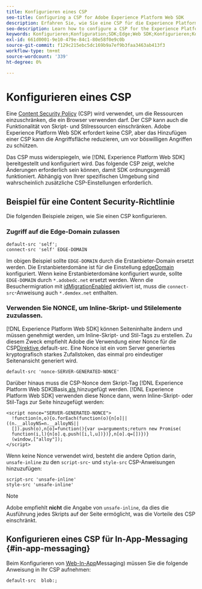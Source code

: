 ```yaml
---
title: Konfigurieren eines CSP
seo-title: Configuring a CSP for Adobe Experience Platform Web SDK
description: Erfahren Sie, wie Sie eine CSP für die Experience Platform Web SDK konfigurieren
seo-description: Learn how to configure a CSP for the Experience Platform Web SDK
keywords: Konfigurieren;Konfiguration;SDK;Edge;Web SDK;Konfigurieren;Kontext;Web;Gerät;Umgebung;Web SDK-Einstellungen;Inhaltssicherheitsrichtlinie;
exl-id: 661d0001-9e10-479e-84c1-80e58f0e9c0b
source-git-commit: f129c215ebc5dc169b9a7ef9b3faa3463ab413f3
workflow-type: tm+mt
source-wordcount: '339'
ht-degree: 0%

---
```


# Konfigurieren eines CSP

Eine [Content Security Policy](https://developer.mozilla.org/en-US/docs/Web/HTTP/Headers/Content-Security-Policy) (CSP) wird verwendet, um die Ressourcen einzuschränken, die ein Browser verwenden darf. Der CSP kann auch die Funktionalität von Skript- und Stilressourcen einschränken. Adobe Experience Platform Web SDK erfordert keine CSP, aber das Hinzufügen einer CSP kann die Angriffsfläche reduzieren, um vor böswilligen Angriffen zu schützen.

Das CSP muss widerspiegeln, wie [!DNL Experience Platform Web SDK] bereitgestellt und konfiguriert wird. Das folgende CSP zeigt, welche Änderungen erforderlich sein können, damit SDK ordnungsgemäß funktioniert. Abhängig von Ihrer spezifischen Umgebung sind wahrscheinlich zusätzliche CSP-Einstellungen erforderlich.

## Beispiel für eine Content Security-Richtlinie

Die folgenden Beispiele zeigen, wie Sie einen CSP konfigurieren.

### Zugriff auf die Edge-Domain zulassen

```
default-src 'self';
connect-src 'self' EDGE-DOMAIN
```

Im obigen Beispiel sollte `EDGE-DOMAIN` durch die Erstanbieter-Domain ersetzt werden. Die Erstanbieterdomäne ist für die Einstellung [edgeDomain](../commands/configure/edgedomain.md) konfiguriert. Wenn keine Erstanbieterdomäne konfiguriert wurde, sollte `EDGE-DOMAIN` durch `*.adobedc.net` ersetzt werden. Wenn die Besuchermigration mit [idMigrationEnabled](../commands/configure/idmigrationenabled.md) aktiviert ist, muss die `connect-src`-Anweisung auch `*.demdex.net` enthalten.

### Verwenden Sie NONCE, um Inline-Skript- und Stilelemente zuzulassen.

[!DNL Experience Platform Web SDK] können Seiteninhalte ändern und müssen genehmigt werden, um Inline-Skript- und Stil-Tags zu erstellen. Zu diesem Zweck empfiehlt Adobe die Verwendung einer Nonce für die CSP[Direktive ](https://developer.mozilla.org/en-US/docs/Web/HTTP/Headers/Content-Security-Policy/default-src)default-src. Eine Nonce ist ein vom Server generiertes kryptografisch starkes Zufallstoken, das einmal pro eindeutiger Seitenansicht generiert wird.

```
default-src 'nonce-SERVER-GENERATED-NONCE'
```

Darüber hinaus muss die CSP-Nonce dem Skript-Tag [!DNL Experience Platform Web SDK]Basis[ als ](../install/library.md) hinzugefügt werden. [!DNL Experience Platform Web SDK] verwenden diese Nonce dann, wenn Inline-Skript- oder Stil-Tags zur Seite hinzugefügt werden:

```
<script nonce="SERVER-GENERATED-NONCE">
  !function(n,o){o.forEach(function(o){n[o]||((n.__alloyNS=n.__alloyNS||
  []).push(o),n[o]=function(){var u=arguments;return new Promise(
  function(i,l){n[o].q.push([i,l,u])})},n[o].q=[])})}
  (window,["alloy"]);
</script>
```

Wenn keine Nonce verwendet wird, besteht die andere Option darin, `unsafe-inline` zu den `script-src`- und `style-src` CSP-Anweisungen hinzuzufügen:

```
script-src 'unsafe-inline'
style-src 'unsafe-inline'
```

>[!NOTE]
>
>Adobe empfiehlt **nicht** die Angabe von `unsafe-inline`, da dies die Ausführung jedes Skripts auf der Seite ermöglicht, was die Vorteile des CSP einschränkt.

## Konfigurieren eines CSP für In-App-Messaging {#in-app-messaging}

Beim Konfigurieren von [Web-In-App](../personalization/web-in-app-messaging.md)Messaging) müssen Sie die folgende Anweisung in Ihr CSP aufnehmen:

```
default-src  blob:;
```

